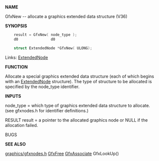 
**NAME**

GfxNew -- allocate a graphics extended data structure (V36)

**SYNOPSIS**

```c
    result = GfxNew( node_type );
    d0               d0

    struct ExtendedNode *GfxNew( ULONG);

```
Links: [ExtendedNode](_00BA) 

**FUNCTION**

Allocate a special graphics extended data structure (each of which
begins with an [ExtendedNode](_00BA) structure).  The type of structure to
be allocated is specified by the node_type identifier.

**INPUTS**

node_type = which type of graphics extended data structure to allocate.
(see gfxnodes.h for identifier definitions.)

RESULT
result = a pointer to the allocated graphics node or NULL if the
allocation failed.

BUGS

**SEE ALSO**

[graphics/gfxnodes.h](_00BA) [GfxFree](GfxFree) [GfxAssociate](GfxAssociate) GfxLookUp()
